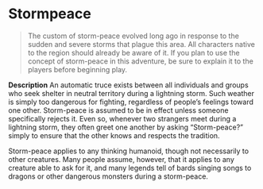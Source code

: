 # Stormpeace
>The custom of storm-peace evolved long ago in response to the sudden and severe storms that plague this area. All characters native to the region should already be aware of it. If you plan to use the concept of storm-peace in this adventure, be sure to explain it to the players before beginning play.

**Description**
An automatic truce exists between all individuals and groups who seek shelter in neutral territory during a lightning storm. Such weather is simply too dangerous for fighting, regardless of people’s feelings toward one other. Storm-peace is assumed to be in effect unless someone specifically rejects it. Even so, whenever two strangers meet during a lightning storm, they often greet one another by asking “Storm-peace?” simply to ensure that the other knows and respects the tradition.

Storm-peace applies to any thinking humanoid, though not necessarily to other creatures. Many people assume, however, that it applies to any creature able to ask for it, and many legends tell of bards singing songs to dragons or other dangerous monsters during a storm-peace.
